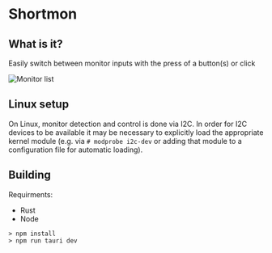 # Shortmon

## What is it?

Easily switch between monitor inputs with the press of a button(s) or click

![Monitor list](https://i.ell.dev/uIZzw7w1.png)

## Linux setup

On Linux, monitor detection and control is done via I2C. In order for I2C devices to be available it may be necessary to explicitly load the appropriate kernel module (e.g. via `# modprobe i2c-dev` or adding that module to a configuration file for automatic loading).

## Building

Requirments:

-   Rust
-   Node

```
> npm install
> npm run tauri dev
```
